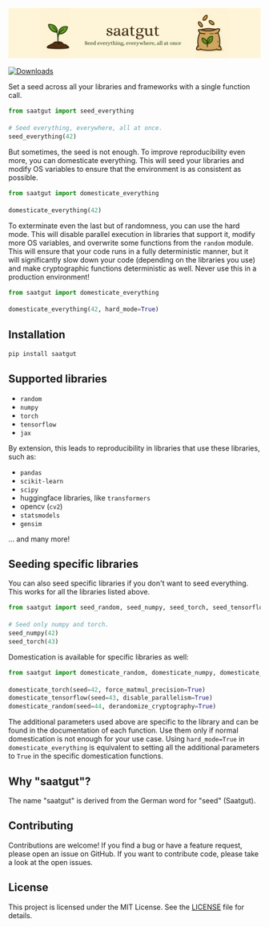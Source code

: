 ![saatgut - Seed everything, everywhere, all at once.](https://raw.githubusercontent.com/twibiral/saatgut/refs/heads/master/saatgut.png)

[![Downloads](https://static.pepy.tech/badge/saatgut)](https://pepy.tech/project/saatgut)


Set a seed across all your libraries and frameworks with a single function call.

```python
from saatgut import seed_everything

# Seed everything, everywhere, all at once.
seed_everything(42)
```

But sometimes, the seed is not enough. To improve reproducibility even more, you can domesticate everything. 
This will seed your libraries and modify OS variables to ensure that the environment is as consistent as possible.

```python
from saatgut import domesticate_everything

domesticate_everything(42)
```

To exterminate even the last but of randomness, you can use the hard mode. 
This will disable parallel execution in libraries that support it, modify more OS variables, and overwrite some
functions from the `random` module. This will ensure that your code runs in a fully deterministic manner, 
but it will significantly slow down your code (depending on the libraries you use) and make 
cryptographic functions deterministic as well. Never use this in a production environment!
```python
from saatgut import domesticate_everything

domesticate_everything(42, hard_mode=True)
```

## Installation
```bash
pip install saatgut
```


## Supported libraries
- `random`
- `numpy`
- `torch`
- `tensorflow`
- `jax`

By extension, this leads to reproducibility in libraries that use these libraries, such as:
- `pandas`
- `scikit-learn`
- `scipy`
- huggingface libraries, like `transformers`
- opencv (`cv2`)
- `statsmodels`
- `gensim`

... and many more!


## Seeding specific libraries
You can also seed specific libraries if you don't want to seed everything. This works for all the libraries listed above.

```python
from saatgut import seed_random, seed_numpy, seed_torch, seed_tensorflow, seed_jax

# Seed only numpy and torch.
seed_numpy(42)
seed_torch(43)
```

Domestication is available for specific libraries as well:

```python
from saatgut import domesticate_random, domesticate_numpy, domesticate_torch, domesticate_tensorflow, domesticate_jax

domesticate_torch(seed=42, force_matmul_precision=True)
domesticate_tensorflow(seed=43, disable_parallelism=True)
domesticate_random(seed=44, derandomize_cryptography=True)
```

The additional parameters used above are specific to the library and can be found in the documentation of each function.
Use them only if normal domestication is not enough for your use case.
Using `hard_mode=True` in `domesticate_everything` is equivalent to setting all the additional parameters to `True` in the specific domestication functions.


## Why "saatgut"?
The name "saatgut" is derived from the German word for "seed" (Saatgut).


## Contributing
Contributions are welcome! If you find a bug or have a feature request, please open an issue on GitHub.
If you want to contribute code, please take a look at the open issues.


## License
This project is licensed under the MIT License. See the [LICENSE](https://github.com/twibiral/saatgut/blob/master/LICENSE) file for details.
